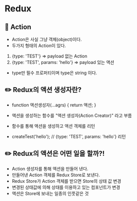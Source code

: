 # Redux  


## :triangular_flag_on_post: Action  

- Action은 사실 그냥 객체(object)이다.
- 두가지 형태의 Action이 있다.
1. {type: 'TEST'} => payload 없는 Action
2. {type: 'TEST', params: 'hello'} => payload 있는 액션  

- type만 필수 프로퍼티이며 type은 string 이다.  
  
## :pencil2: Redux의 액션 생성자란?  

- function 액션생성자(...agrs) {
  return 액션;
}

- 액션을 생성하는 함수를 "액션 생성자(Action Creator)" 라고 부름
- 함수를 통해 액션을 생성하고 액션 객체를 리턴
- createTest('hello'); // {type: 'TEST', params: 'hello'} 리턴  
  
## :pencil2: Redux의 액션은 어떤 일을 할까?!
  
- Action 생성자를 통해 액션을 만들어 낸다.
- 만들어낸 Action 객체를 Redux Store로 보낸다.
- Redux Store가 Action 객체를 받으면 Store의 상태 값 변경
- 변경된 상태값에 의해 상태를 이용하고 있는 컴포넌트가 변경
- 액션은 Store에 보내는 일종의 인풋같은 것